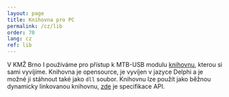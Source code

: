 ```yaml
---
layout: page
title: Knihovna pro PC
permalink: /cz/lib
order: 70
lang: cz
ref: lib
---
```


V KMŽ Brno I používáme pro přístup k MTB-USB modulu
[knihovnu](https://github.com/kmzbrnoI/mtb-lib), kterou si sami vyvíjíme.
Knihovna je opensource, je vyvíjen v jazyce Delphi a je možné ji stáhnout také
jako `dll` soubor. Knihovnu lze použít jako běžnou dynamicky linkovanou
knihovnu, [zde](https://github.com/kmzbrnoI/mtb-lib/wiki/api-specs) je
specifikace API.
